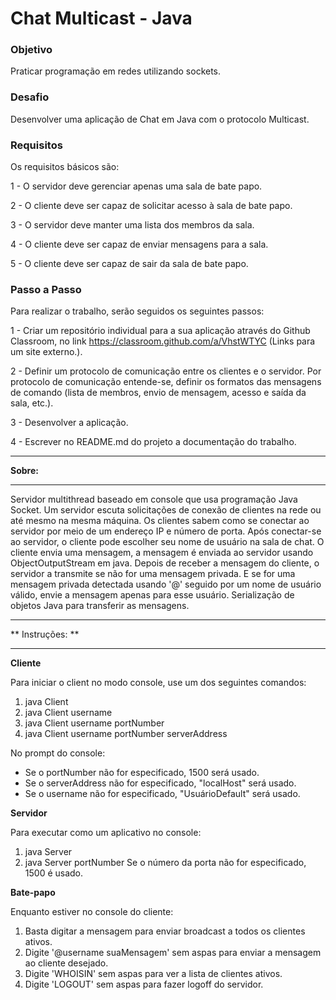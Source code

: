 # Chat Multicast - Java

### Objetivo

Praticar programação em redes utilizando sockets.

### Desafio

Desenvolver uma aplicação de Chat em Java com o protocolo Multicast.

### Requisitos

Os requisitos básicos são:

1 - O servidor deve gerenciar apenas uma sala de bate papo.

2 - O cliente deve ser capaz de solicitar acesso à sala de bate papo.

3 - O servidor deve manter uma lista dos membros da sala.

4 - O cliente deve ser capaz de enviar mensagens para a sala.

5 - O cliente deve ser capaz de sair da sala de bate papo.

### Passo a Passo

Para realizar o trabalho, serão seguidos os seguintes passos:

1 - Criar um repositório individual para a sua aplicação através do Github Classroom, no link https://classroom.github.com/a/VhstWTYC (Links para um site externo.).

2 - Definir um protocolo de comunicação entre os clientes e o servidor. Por protocolo de comunicação entende-se, definir os formatos das mensagens de comando (lista de membros, envio de mensagem, acesso e saída da sala, etc.).

3 - Desenvolver a aplicação.

4 - Escrever no README.md do projeto a documentação do trabalho.

---

**Sobre:**

---

Servidor multithread baseado em console que usa programação Java Socket. Um servidor escuta solicitações de conexão de clientes na rede ou até mesmo na mesma máquina. Os clientes sabem como se conectar ao servidor por meio de um endereço IP e número de porta. Após conectar-se ao servidor, o cliente pode escolher seu nome de usuário na sala de chat. O cliente envia uma mensagem, a mensagem é enviada ao servidor usando ObjectOutputStream em java. Depois de receber a mensagem do cliente, o servidor a transmite se não for uma mensagem privada. E se for uma mensagem privada detectada usando '@' seguido por um nome de usuário válido, envie a mensagem apenas para esse usuário. Serialização de objetos Java para transferir as mensagens.

---

** Instruções: **

---

**Cliente**

Para iniciar o client no modo console, use um dos seguintes comandos:

1.  java Client
2.  java Client username
3.  java Client username portNumber
4.  java Client username portNumber serverAddress

No prompt do console:

- Se o portNumber não for especificado, 1500 será usado.
- Se o serverAddress não for especificado, "localHost" será usado.
- Se o username não for especificado, "UsuárioDefault" será usado.

**Servidor**

Para executar como um aplicativo no console:

1.  java Server
2.  java Server portNumber
    Se o número da porta não for especificado, 1500 é usado.

**Bate-papo**

Enquanto estiver no console do cliente:

1. Basta digitar a mensagem para enviar broadcast a todos os clientes ativos.
2. Digite '@username <space> suaMensagem' sem aspas para enviar a mensagem ao cliente desejado.
3. Digite 'WHOISIN' sem aspas para ver a lista de clientes ativos.
4. Digite 'LOGOUT' sem aspas para fazer logoff do servidor.
